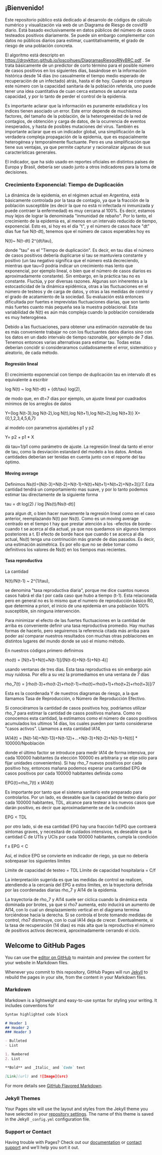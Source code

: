 ## ¡Bienvenido!

Este repositorio público está dedicado al desarrolo de códigos de cálculo numérico y visualización vía web de un Diagrama de Riesgo de covid19 diario. Está basado exclusivamente en datos públicos del número de casos testeados positivos diariamente. Se puede sin embargo complementar con datos no públicos diarios para estimar, cuantitativamente, el grado de riesgo de una población concreta. 

El algoritmo está descripto en https://droyktton.github.io/loscoihues/DiagramasRiesgoRNyBRC.pdf .
Se trata básicamente de un predictor de corto término para el posible número de casos positivos en los siguientes días, basándose en la información histórica desde 14 días (no casualmente el tiempo medio esperado de recuperacíón de un infectado) atrás, hasta el de hoy. Cuando se compara este número con la capacidad sanitaria de la población referida, uno puede tener una idea cuantitativa de cuan cerca estamos de saturar esta capacidad, y por lo tanto de perder el control de la epidemia.

Es importante aclarar que la información es puramente estadística y los índices tienen asociado un error. Este error depende de muchísimos factores, del tamaño de la población, de la heterogeneidad de la red de contagios, de obtención y carga de datos, de la ocurrencia de eventos inesperados, y hasta de posibles mutaciones del virus. También es importante aclarar que es un indicador global, una simplificación de la verdadera compleja propagación de la epidemia, que es espacialmente heterogénea y temporalmente fluctuante. Pero es una simplificación que tiene sus ventajas, ya que permite capturar y racionalizar algunas de sus características generales.

El indicador, que ha sido usado en reportes oficiales en distintos países de Europa y Brasil, debería ser usado junto a otros indicadores para la toma de decisiones.

### Crecimiento Exponencial: Tiempo de Duplicación

La dinámica de la epidemia, en el régimen actual en Argentina, está básicamente controlada por la tasa de contagio, ya que la fracción de la población susceptible (es decir la que no está ni infectada ni inmunizada y puede contraer la enfermedad) es muy cercana al 100%. Es decir, estamos muy lejos de lograr la denominada "inmunidad de rebaño". Por lo tanto, el crecimiento de la epidemia es, al menos en un intervalo reducido de tiempo, exponencial. Esto es, si hoy es el día "t", y el número de casos hace "dt" días fue fue N(t-dt), tenemos que el número de casos esperables hoy es 

N(t)~ N(t-dt) 2^{dt/tau}, 

donde "tau" es el "Tiempo de duplicación". Es decir, en tau días el número de casos positivos debería duplicarse si tau se mantuviera constante y positivo (un tau negativo significa que el número está decreciendo, mientras que tau=0 podria indicar un crecimiento mas lento que exponencial, por ejemplo lineal, o bien que el número de casos diarios es aproximadamente constante). Sin embargo, en la práctica tau no es constante. Fluctúa, y por diversas razones. Algunas son inherentes a la estocasticidad de la dinámica epidémica, otras a las fluctuaciones en el número de testeos y de carga de datos, y otras a las medidas de control y el grado de acatamiento de la sociedad. Su evaluación está entonces dificultada por fuertes e imprevistas fluctuaciones diarias, que son tanto más fuertes cuanto más pequeña sea la muestra poblacional. Esta variabilidad de N(t) es aún más compleja cuando la población considerada es muy heterogénea.

Debido a las fluctuaciones, para obtener una estimación razonable de tau es más conveniente trabajar no con los fluctuantes datos diarios sino con los datos en un dado intervalo de tiempo razonable, por ejemplo de 7 días. Tenemos entonces varias alternativas para estimar tau. Todas estas deberían concidir si consideraramos cuidadosamente el error, sistemático y aleatorio, de cada método. 

#### Regresión lineal
El crecimiento exponencial con tiempo de duplicación tau en intervalo dt es equivalente a escribir

log N(t) ~ log N(t-dt) + {dt/tau} log(2), 

de modo que, en dt=7 días por ejemplo, un ajuste lineal por cuadrados mínimos de los arreglos de datos

Y={log N(t-3),log N(t-2),log N(t),log N(t+1),log N(t+2),log N(t+3)}
X={0,1,2,3,4,5,6,7} 

al modelo con parametros ajustables p1 y p2

Y= p2 + p1 * X 

dá tau=1/p1 como parámetro de ajuste. La regresión lineal da tanto el error de tau, como la desviación estandard del modelo a los datos. Ambas cantidades deberían ser tenidas en cuenta junto con el reporte del tau óptimo. 

#### Moving average

Definimos Ns(t)=[N(t-3)+N(t-2)+N(t-1)+N(t)+N(t+1)+N(t+2)+N(t+3)]/7. Esta cantidad tendrá un comportamiento mas suave, y por lo tanto podemos estimar tau directamente de la siguiente forma

tau = dt log(2) / log [Ns(t)/Ns(t-dt)]  

para algun dt, o bien hacer nuevamente la regresión lineal como en el caso anterior, reemplazando N(t) por Ns(t).
Como es un moving average centrado en el tiempo t hay que prestar atención a los -efectos de borde- cuando t se acerca al día actual, ya que nos quedamos sin algunos tiempos posteriores a t. El efecto de borde hace que cuando t se acerca al día actual, Ns(t) tenga una contrinución más grande de días pasados. Es decir, una estimación asimétrica. Es por ello que no se debe tomar como definitivos los valores de Ns(t) en los tiempos mas recientes.

#### Tasa reproductiva  

La cantidad

N(t)/N(t-1) ~ 2^{1/tau}, 

se denomina "tasa reproductiva diaria", porque me dice cuantos nuevos casos habrá el dia t por cada caso que hubo a tiempo (t-1). Esta relacionada pero en general no es lo mismo que el numero de reproducción básico R0, que determina a priori, el inicio de una epidemia en una población 100% susceptible, sin ninguna intervención. 

Para minimizar el efecto de las fuertes fluctuaciones en la cantidad de arriba es conveniente definir una tasa reproductiva promedio. Hay muchas formas de hacerlo, pero seguiremos la referencia citada más arriba para poder así comparar nuestros resultados con muchas otras poblaciones en distintos lugares del mundo donde se usó el mismo método.

En nuestros códigos primero definimos 

rho(t) = [N(t+1)+N(t)+N(t-1)]/[N(t-6)+N(t-5)+N(t-4)] 

usando ventanas de tres días. Esta tasa reproductiva es sin embargo aún muy ruidosa. Por ello a su vez la promediamos en una ventana de 7 días

rho_7(t) = [rho(t-3)+rho(t-2)+rho(t-1)+rho(t)+rho(t+1)+rho(t+2)+rho(t+3)]/7

Esta es la coordenada Y de nuestros diagramas de riesgo, a la que llamamos Tasa de Reproducción, o Número de Reproducción Efectivo.

Si conociéramos la cantidad de casos positivos hoy, podríamos utilizar rho_7 para estimar la cantidad de casos positivos mañana. Como no conocemos esta cantidad, la estimamos como el número de casos positivos acumulados los ultimos 14 días, los cuales pueden por tanto considerarse "casos activos". Llamamos a esta cantidad IA14, 

IA14(t) = [N(t-14)+N(t-13)+N(t-12)+...+N(t-3)+N(t-2)+N(t-1)+N(t)] * 100000/Npoblación

donde el último factor se introduce para medir IA14 de forma intensiva, por cada 100000 habitantes (la elección 100000 es arbitraria y se elije sólo para fijar unidades convenientes). Si hay rho_7 nuevos positivos por cada positivo hoy, entonces mañana podemos esperar una cantidad EPG de casos positivos por cada 100000 habitantes definida como

EPG(t)=rho_7(t) x IA14(t) 

Es importante por tanto que el sistema sanitario este preparado para controlarlos. 
Por un lado, es deseable que la capacidad de testeo diario por cada 100000 habitantes, TDL, alcance para testear a los nuevos casos que darán positivo, es decir que aproximadamente se de la condición

EPG < TDL

por otro lado, si de esa cantidad EPG hay una fracción fxEPG que contraerá síntomas graves, y necesitará de cuidados intensivos, es deseable que la cantidad C de UTIs y UCIs por cada 100000 habitantes, cumpla la condición 

f x EPG < C

Así, el índice EPG se convierte en indicador de riego, ya que no debería sobrepasar los siguientes límites

Límite de capacidad de testeo = TDL
Límite de capacidad hospitalaria = C/f

La interpretación sugerida es que las medidas de control se realicen, atendiendo a la cercanía del EPG a estos límites, en la trayectoria definida por las coordenadas diarias rho_7 y AI14 de la epidemia.  

La trayectoria de rho_7 y AI14 suele ser cíclica cuando la dinámica esta dominada por brotes, ya que si rho7 aumenta, esto inducirá un aumento de AI14, con lo cual un desplazamiento vertical en el diagrama termina torciéndose hacia la derecha. Si se controla el brote tomando medidas de control, rho7 disminuye, con lo cual IA14 deja de crecer. Eventualmente, si la tasa de recuperación (14 días) es más alta que la reproductiva el número de positivos activos decrecerá, aproximadamente cerrando el ciclo.











## Welcome to GitHub Pages

You can use the [editor on GitHub](https://github.com/droyktton/loscoihues/edit/master/README.md) to maintain and preview the content for your website in Markdown files.

Whenever you commit to this repository, GitHub Pages will run [Jekyll](https://jekyllrb.com/) to rebuild the pages in your site, from the content in your Markdown files.

### Markdown

Markdown is a lightweight and easy-to-use syntax for styling your writing. It includes conventions for

```markdown
Syntax highlighted code block

# Header 1
## Header 2
### Header 3

- Bulleted
- List

1. Numbered
2. List

**Bold** and _Italic_ and `Code` text

[Link](url) and ![Image](src)
```

For more details see [GitHub Flavored Markdown](https://guides.github.com/features/mastering-markdown/).

### Jekyll Themes

Your Pages site will use the layout and styles from the Jekyll theme you have selected in your [repository settings](https://github.com/droyktton/loscoihues/settings). The name of this theme is saved in the Jekyll `_config.yml` configuration file.

### Support or Contact

Having trouble with Pages? Check out our [documentation](https://help.github.com/categories/github-pages-basics/) or [contact support](https://github.com/contact) and we’ll help you sort it out.
